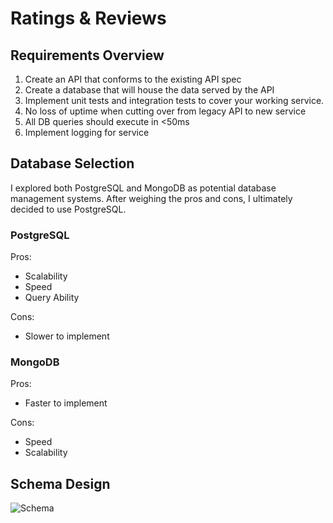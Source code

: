 # Ratings & Reviews

## Requirements Overview
1. Create an API that conforms to the existing API spec
2. Create a database that will house the data served by the API
3. Implement unit tests and integration tests to cover your working service.
4. No loss of uptime when cutting over from legacy API to new service
5. All DB queries should execute in <50ms
6. Implement logging for service

## Database Selection
I explored both PostgreSQL and MongoDB as potential database management systems. After weighing the pros and cons, I ultimately decided to use PostgreSQL. 

### PostgreSQL
Pros: 
 - Scalability
 - Speed
 - Query Ability

Cons: 
 - Slower to implement

### MongoDB
Pros:
 - Faster to implement

Cons:
 - Speed
 - Scalability

## Schema Design
![Schema](./Schema)


